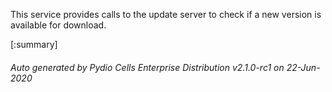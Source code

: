 






This service provides calls to the update server to check if a new version is available for download.

[:summary]

###### Auto generated by Pydio Cells Enterprise Distribution v2.1.0-rc1 on 22-Jun-2020
